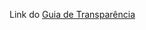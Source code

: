 Link do [Guia de Transparência](http://htmlpreview.github.io/?https://github.com/transparencia-mg/transparencia-mg-guia-publicacao-menu-transparencia/blob/master/index.html) 
